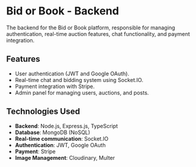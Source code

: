 # Bid or Book - Backend

The backend for the Bid or Book platform, responsible for managing authentication, real-time auction features, chat functionality, and payment integration.

## Features
- User authentication (JWT and Google OAuth).
- Real-time chat and bidding system using Socket.IO.
- Payment integration with Stripe.
- Admin panel for managing users, auctions, and posts.

## Technologies Used
- **Backend**: Node.js, Express.js, TypeScript
- **Database**: MongoDB (NoSQL)
- **Real-time communication**: Socket.IO
- **Authentication**: JWT, Google OAuth
- **Payment**: Stripe
- **Image Management**: Cloudinary, Multer


